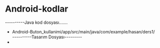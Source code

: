# Android-kodlar
----------Java kod dosyası.......
- Android-Buton_kullanimi/app/src/main/java/com/example/hasan/ders1/
----------Tasarım Dosyası---------
- 
